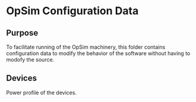 # OpSim Configuration Data

## Purpose

To facilitate running of the OpSim machinery, this folder contains configuration
data to modify the behavior of the software without having to modofy the source.

## Devices

Power profile of the devices.
